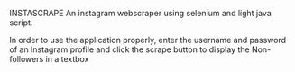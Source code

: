 INSTASCRAPE
An instagram webscraper using selenium and light java script.


In order to use the application properly, enter the username and password of an Instagram profile and click the scrape button
to display the Non-followers in a textbox
